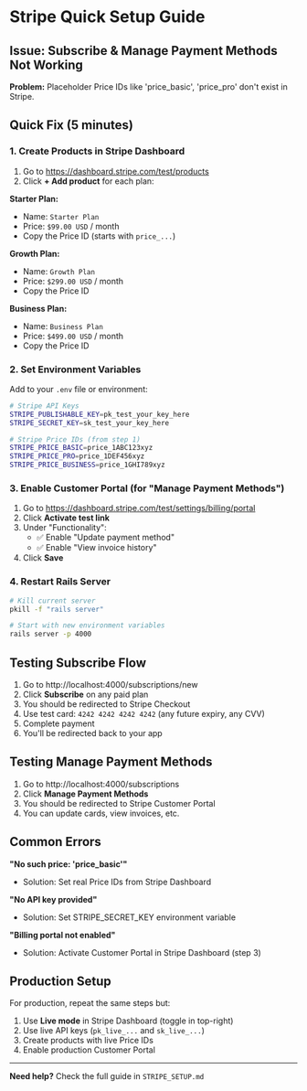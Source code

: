 # Stripe Quick Setup Guide

## Issue: Subscribe & Manage Payment Methods Not Working

**Problem:** Placeholder Price IDs like 'price_basic', 'price_pro' don't exist in Stripe.

## Quick Fix (5 minutes)

### 1. Create Products in Stripe Dashboard

1. Go to https://dashboard.stripe.com/test/products
2. Click **+ Add product** for each plan:

**Starter Plan:**
- Name: `Starter Plan`
- Price: `$99.00 USD` / month
- Copy the Price ID (starts with `price_...`)

**Growth Plan:**
- Name: `Growth Plan`
- Price: `$299.00 USD` / month
- Copy the Price ID

**Business Plan:**
- Name: `Business Plan`
- Price: `$499.00 USD` / month
- Copy the Price ID

### 2. Set Environment Variables

Add to your `.env` file or environment:

```bash
# Stripe API Keys
STRIPE_PUBLISHABLE_KEY=pk_test_your_key_here
STRIPE_SECRET_KEY=sk_test_your_key_here

# Stripe Price IDs (from step 1)
STRIPE_PRICE_BASIC=price_1ABC123xyz
STRIPE_PRICE_PRO=price_1DEF456xyz
STRIPE_PRICE_BUSINESS=price_1GHI789xyz
```

### 3. Enable Customer Portal (for "Manage Payment Methods")

1. Go to https://dashboard.stripe.com/test/settings/billing/portal
2. Click **Activate test link**
3. Under "Functionality":
   - ✅ Enable "Update payment method"
   - ✅ Enable "View invoice history"
4. Click **Save**

### 4. Restart Rails Server

```bash
# Kill current server
pkill -f "rails server"

# Start with new environment variables
rails server -p 4000
```

## Testing Subscribe Flow

1. Go to http://localhost:4000/subscriptions/new
2. Click **Subscribe** on any paid plan
3. You should be redirected to Stripe Checkout
4. Use test card: `4242 4242 4242 4242` (any future expiry, any CVV)
5. Complete payment
6. You'll be redirected back to your app

## Testing Manage Payment Methods

1. Go to http://localhost:4000/subscriptions
2. Click **Manage Payment Methods**
3. You should be redirected to Stripe Customer Portal
4. You can update cards, view invoices, etc.

## Common Errors

**"No such price: 'price_basic'"**
- Solution: Set real Price IDs from Stripe Dashboard

**"No API key provided"**
- Solution: Set STRIPE_SECRET_KEY environment variable

**"Billing portal not enabled"**
- Solution: Activate Customer Portal in Stripe Dashboard (step 3)

## Production Setup

For production, repeat the same steps but:
1. Use **Live mode** in Stripe Dashboard (toggle in top-right)
2. Use live API keys (`pk_live_...` and `sk_live_...`)
3. Create products with live Price IDs
4. Enable production Customer Portal

---

**Need help?** Check the full guide in `STRIPE_SETUP.md`
